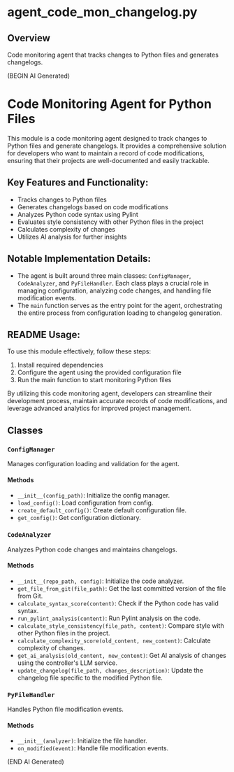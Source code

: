 # agent_code_mon_changelog.py

## Overview

Code monitoring agent that tracks changes to Python files and generates changelogs.

(BEGIN AI Generated)
# Code Monitoring Agent for Python Files

This module is a code monitoring agent designed to track changes to Python files and generate changelogs. It provides a comprehensive solution for developers who want to maintain a record of code modifications, ensuring that their projects are well-documented and easily trackable.

## Key Features and Functionality:

*   Tracks changes to Python files
*   Generates changelogs based on code modifications
*   Analyzes Python code syntax using Pylint
*   Evaluates style consistency with other Python files in the project
*   Calculates complexity of changes
*   Utilizes AI analysis for further insights

## Notable Implementation Details:

*   The agent is built around three main classes: `ConfigManager`, `CodeAnalyzer`, and `PyFileHandler`. Each class plays a crucial role in managing configuration, analyzing code changes, and handling file modification events.
*   The `main` function serves as the entry point for the agent, orchestrating the entire process from configuration loading to changelog generation.

## README Usage:

To use this module effectively, follow these steps:

1.  Install required dependencies
2.  Configure the agent using the provided configuration file
3.  Run the main function to start monitoring Python files

By utilizing this code monitoring agent, developers can streamline their development process, maintain accurate records of code modifications, and leverage advanced analytics for improved project management.


## Classes

### `ConfigManager`

Manages configuration loading and validation for the agent.

#### Methods

- `__init__(config_path)`: Initialize the config manager.
- `load_config()`: Load configuration from config.
- `create_default_config()`: Create default configuration file.
- `get_config()`: Get configuration dictionary.

### `CodeAnalyzer`

Analyzes Python code changes and maintains changelogs.

#### Methods

- `__init__(repo_path, config)`: Initialize the code analyzer.
- `get_file_from_git(file_path)`: Get the last committed version of the file from Git.
- `calculate_syntax_score(content)`: Check if the Python code has valid syntax.
- `run_pylint_analysis(content)`: Run Pylint analysis on the code.
- `calculate_style_consistency(file_path, content)`: Compare style with other Python files in the project.
- `calculate_complexity_score(old_content, new_content)`: Calculate complexity of changes.
- `get_ai_analysis(old_content, new_content)`: Get AI analysis of changes using the controller's LLM service.
- `update_changelog(file_path, changes_description)`: Update the changelog file specific to the modified Python file.

### `PyFileHandler`

Handles Python file modification events.

#### Methods

- `__init__(analyzer)`: Initialize the file handler.
- `on_modified(event)`: Handle file modification events.

(END AI Generated)
